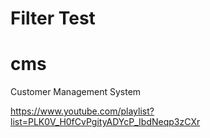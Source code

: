 # Filter Test




# cms
Customer Management System

https://www.youtube.com/playlist?list=PLK0V_H0fCvPgityADYcP_IbdNeqp3zCXr
